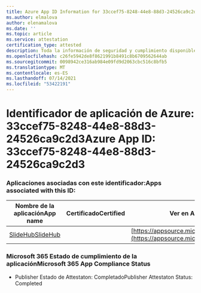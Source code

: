 ```yaml
---
title: Azure App ID Information for 33ccef75-8248-44e8-88d3-24526ca9c2d3
ms.author: elmalova
author: elenamalova
ms.date: ''
ms.topic: article
ms.service: attestation
certification_type: attested
description: Toda la información de seguridad y cumplimiento disponible para 33ccef75-8248-44e8-88d3-24526ca9c2d3.
ms.openlocfilehash: c26fe5942de8f8621991b8491c8b6709562644ab
ms.sourcegitcommit: 0098942ce316ab984e09fd9d2063cbc516c8bfb5
ms.translationtype: MT
ms.contentlocale: es-ES
ms.lasthandoff: 07/14/2021
ms.locfileid: "53422191"
---
```

# <a name="azure-app-id-33ccef75-8248-44e8-88d3-24526ca9c2d3"></a><span data-ttu-id="75a15-103">Identificador de aplicación de Azure: 33ccef75-8248-44e8-88d3-24526ca9c2d3</span><span class="sxs-lookup"><span data-stu-id="75a15-103">Azure App ID: 33ccef75-8248-44e8-88d3-24526ca9c2d3</span></span>


### <a name="apps-associated-with-this-id"></a><span data-ttu-id="75a15-104">Aplicaciones asociadas con este identificador:</span><span class="sxs-lookup"><span data-stu-id="75a15-104">Apps associated with this ID:</span></span>
| <span data-ttu-id="75a15-105">**Nombre de la aplicación**</span><span class="sxs-lookup"><span data-stu-id="75a15-105">**App name**</span></span> | <span data-ttu-id="75a15-106">**Certificado**</span><span class="sxs-lookup"><span data-stu-id="75a15-106">**Certified**</span></span> | <span data-ttu-id="75a15-107">**Ver en AppSource**</span><span class="sxs-lookup"><span data-stu-id="75a15-107">**View in AppSource**</span></span> |
|-|-|-|
| [<span data-ttu-id="75a15-108">SlideHub</span><span class="sxs-lookup"><span data-stu-id="75a15-108">SlideHub</span></span>](https://docs.microsoft.com/en-us/microsoft-365-app-certification/forward/WA200001625) |  | [https://appsource.microsoft.com/product/office/WA200001625](https://appsource.microsoft.com/product/office/WA200001625) |

### <a name="microsoft-365-app-compliance-status"></a><span data-ttu-id="75a15-109">Microsoft 365 Estado de cumplimiento de la aplicación</span><span class="sxs-lookup"><span data-stu-id="75a15-109">Microsoft 365 App Compliance Status</span></span>
- <span data-ttu-id="75a15-110">Publisher Estado de Attestaton: Completado</span><span class="sxs-lookup"><span data-stu-id="75a15-110">Publisher Attestaton Status: Completed</span></span>
